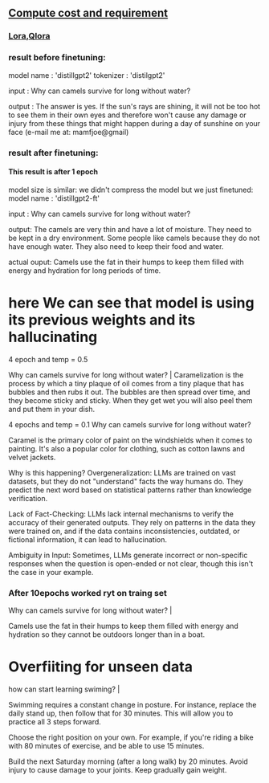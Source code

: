## [Compute cost and requirement](https://blog.eleuther.ai/transformer-math/)

### [Lora,Qlora](https://arxiv.org/pdf/1902.00751)


### result before finetuning:
model name : 'distillgpt2'
tokenizer : 'distilgpt2'

input : Why can camels survive for long without water?

output : The answer is yes. If the sun's rays are shining, it will not be too hot to see them in their own eyes and therefore won't cause any damage or injury from these things that might happen during a day of sunshine on your face (e-mail me at: mamfjoe@gmail)

### result after finetuning: 
####  This result is after 1 epoch 
model size is similar: we didn't compress the model but we just finetuned:
model name : 'distillgpt2-ft'

input : Why can camels survive for long without water?

output: The camels are very thin and have a lot of moisture. They need to be kept in a dry environment. Some people like camels because they do not have enough water. They also need to keep their food and water.

actual ouput: Camels use the fat in their humps to keep them filled with energy and hydration for long periods of time.

# here We can see that model is using its previous weights and its hallucinating 

4 epoch and temp = 0.5

Why can camels survive for long without water? | Caramelization is the process by which a tiny plaque of oil comes from a tiny plaque that has bubbles and then rubs it out. The bubbles are then spread over time, and they become sticky and sticky. When they get wet you will also peel them and put them in your dish.

4 epochs and temp = 0.1
Why can camels survive for long without water? 

Caramel is the primary color of paint on the windshields when it comes to painting.  It's also a popular color for clothing, such as cotton lawns and velvet jackets.



  Why is this happening?
  Overgeneralization: LLMs are trained on vast datasets, but they do not "understand" facts the way humans do. They predict the next word based on statistical patterns rather than knowledge verification.

  Lack of Fact-Checking: LLMs lack internal mechanisms to verify the accuracy of their generated outputs. They rely on patterns in the data they were trained on, and if the data contains inconsistencies, outdated, or fictional information, it can lead to hallucination.

  Ambiguity in Input: Sometimes, LLMs generate incorrect or non-specific responses when the question is open-ended or not clear, though this isn't the case in your example.



### After 10epochs worked ryt on traing set 
Why can camels survive for long without water? | 

Camels use the fat in their humps to keep them filled with energy and hydration so they cannot be outdoors longer than in a boat. 

# Overfiiting for unseen data 
how can start learning swiming? | 

Swimming requires a constant change in posture. For instance, replace the daily stand up, then follow that for 30 minutes. This will allow you to practice all 3 steps forward.

Choose the right position on your own. For example, if you're riding a bike with 80 minutes of exercise, and be able to use 15 minutes.

Build the next Saturday morning (after a long walk) by 20 minutes. Avoid injury to cause damage to your joints. Keep gradually gain weight.